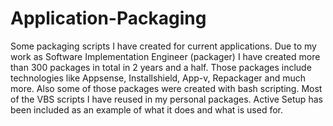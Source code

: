 # Application-Packaging

Some packaging scripts I have created for current applications. Due to my work as Software Implementation Engineer (packager) I have created more than 300 packages in total in 2 years and a half. Those packages include technologies like Appsense, Installshield, App-v, Repackager and much more. Also some of those packages were created with bash scripting. Most of the VBS scripts I have reused in my personal packages. Active Setup has been included as an example of what it does and what is used for.
